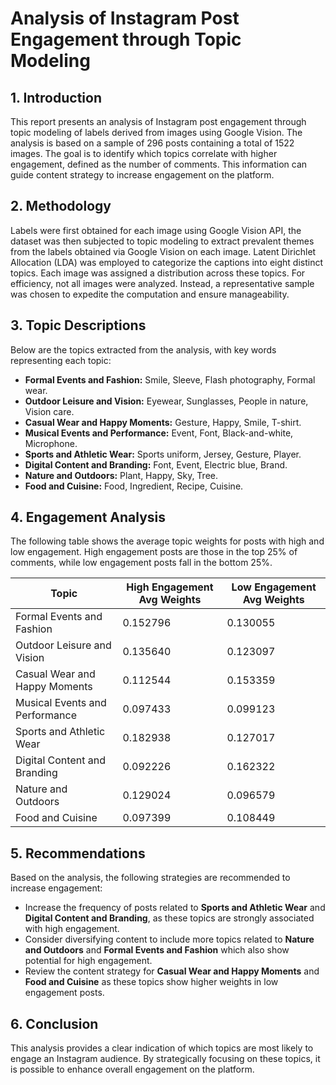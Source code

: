 # Analysis of Instagram Post Engagement through Topic Modeling


## 1. Introduction
This report presents an analysis of Instagram post engagement through topic modeling of labels derived from images using Google Vision. The analysis is based on a sample of 296 posts containing a total of 1522 images. The goal is to identify which topics correlate with higher engagement, defined as the number of comments. This information can guide content strategy to increase engagement on the platform.

## 2. Methodology
Labels were first obtained for each image using Google Vision API, the dataset was then subjected to topic modeling to extract prevalent themes from the labels obtained via Google Vision on each image. Latent Dirichlet Allocation (LDA) was employed to categorize the captions into eight distinct topics. Each image was assigned a distribution across these topics. For efficiency, not all images were analyzed. Instead, a representative sample was chosen to expedite the computation and ensure manageability.

## 3. Topic Descriptions
Below are the topics extracted from the analysis, with key words representing each topic:
- **Formal Events and Fashion:** Smile, Sleeve, Flash photography, Formal wear.
- **Outdoor Leisure and Vision:** Eyewear, Sunglasses, People in nature, Vision care.
- **Casual Wear and Happy Moments:** Gesture, Happy, Smile, T-shirt.
- **Musical Events and Performance:** Event, Font, Black-and-white, Microphone.
- **Sports and Athletic Wear:** Sports uniform, Jersey, Gesture, Player.
- **Digital Content and Branding:** Font, Event, Electric blue, Brand.
- **Nature and Outdoors:** Plant, Happy, Sky, Tree.
- **Food and Cuisine:** Food, Ingredient, Recipe, Cuisine.

## 4. Engagement Analysis
The following table shows the average topic weights for posts with high and low engagement. High engagement posts are those in the top 25% of comments, while low engagement posts fall in the bottom 25%.

| Topic                            | High Engagement Avg Weights | Low Engagement Avg Weights |
|----------------------------------|-----------------------------|----------------------------|
| Formal Events and Fashion        | 0.152796                    | 0.130055                   |
| Outdoor Leisure and Vision       | 0.135640                    | 0.123097                   |
| Casual Wear and Happy Moments    | 0.112544                    | 0.153359                   |
| Musical Events and Performance   | 0.097433                    | 0.099123                   |
| Sports and Athletic Wear         | 0.182938                    | 0.127017                   |
| Digital Content and Branding     | 0.092226                    | 0.162322                   |
| Nature and Outdoors              | 0.129024                    | 0.096579                   |
| Food and Cuisine                 | 0.097399                    | 0.108449                   |

## 5. Recommendations
Based on the analysis, the following strategies are recommended to increase engagement:
- Increase the frequency of posts related to **Sports and Athletic Wear** and **Digital Content and Branding**, as these topics are strongly associated with high engagement.
- Consider diversifying content to include more topics related to **Nature and Outdoors** and **Formal Events and Fashion** which also show potential for high engagement.
- Review the content strategy for **Casual Wear and Happy Moments** and **Food and Cuisine** as these topics show higher weights in low engagement posts.

## 6. Conclusion
This analysis provides a clear indication of which topics are most likely to engage an Instagram audience. By strategically focusing on these topics, it is possible to enhance overall engagement on the platform.
